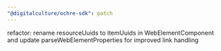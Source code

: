 ```yaml
---
"@digitalculture/ochre-sdk": patch
---
```


refactor: rename resourceUuids to itemUuids in WebElementComponent and update parseWebElementProperties for improved link handling
